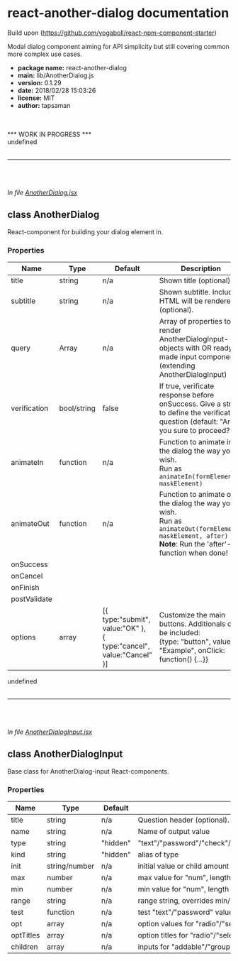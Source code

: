 # react-another-dialog documentation
Build upon (https://github.com/yogaboll/react-npm-component-starter)

Modal dialog component aiming for API simplicity but still covering common more complex use cases.

+ **package name:** react-another-dialog
+ **main:** lib/AnotherDialog.js
+ **version:** 0.1.29
+ **date:** 2018/02/28 15:03:26
+ **license:** MIT
+ **author:** tapsaman

<br><br>
*** WORK IN PROGRESS ***
<br>undefined<br><br>
*************************
<br><br><br>*In file [AnotherDialog.jsx](src/lib/AnotherDialog.jsx)*

## class AnotherDialog

React-component for building your dialog element in.

### Properties

| Name | Type | Default | Description
| -----|------|---------|------------
| title | string | n/a | Shown title (optional).
| subtitle | string | n/a | Shown subtitle. Included HTML will be rendered (optional).
| query | Array | n/a | Array of properties to render AnotherDialogInput-objects with OR ready-made input components (extending AnotherDialogInput)
| verification | bool/string | false | If true, verificate response before onSuccess. Give a string to define the verification question (default: "Are you sure to proceed?").
| animateIn | function | n/a | Function to animate in the dialog the way you wish.<br>Run as ```animateIn(formElement, maskElement)```
| animateOut | function | n/a | Function to animate out the dialog the way you wish.<br>Run as ```animateOut(formElement, maskElement, after)```<br>**Note**: Run the 'after'-function when done!
| onSuccess
| onCancel
| onFinish
| postValidate
| options | array | [{ type:"submit", value:"OK" },<br>{ type:"cancel", value:"Cancel" }] | Customize the main buttons. Additionals can be included:<br>{type: "button", value: "Example", onClick: function() {...}}

undefined<br><br>
*************************
<br><br><br>*In file [AnotherDialogInput.jsx](src/lib/AnotherDialogInput.jsx)*

## class AnotherDialogInput

Base class for AnotherDialog-input React-components.

### Properties

Name | Type | Default | Description
-----|------|---------|------------
title | string | n/a | Question header (optional).
name | string | n/a | Name of output value
type | string | "hidden" | "text"/"password"/"check"/"number"/"radio"/"select"/"group"/"addable"/"hidden"
kind | string | "hidden" | alias of type
init | string/number | n/a | initial value or child amount for "addable"
max | number | n/a | max value for "num", length for "text"/"password" or child amount for "addable"
min | number | n/a | min value for "num", length for "text"/"password" or child amount for "addable"
range | string	| n/a | range string, overrides min/max (e.g. "0-5")
test | function | n/a | test "text"/"password" value with
opt | array | n/a | option values for "radio"/"select" (use null for disabled options / option headers)
optTitles | array | n/a | option titles for "radio"/"select"
children | array | n/a | inputs for "addable"/"group"


